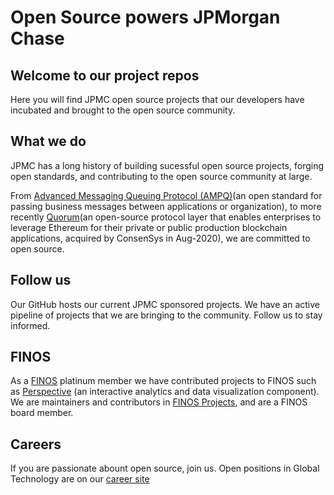 # Open Source powers JPMorgan Chase

## Welcome to our project repos

Here you will find JPMC open source projects that our developers have incubated and brought to the open source community.

## What we do

JPMC has a long history of building sucessful open source projects, forging open standards, and contributing to the open source community at large. 

From [Advanced Messaging Queuing Protocol (AMPQ)](https://www.amqp.org/)(an open standard for passing business messages between applications or organization), to more recently [Quorum](https://consensys.net/quorum/products/)(an open-source protocol layer that enables enterprises to leverage Ethereum for their private or public production blockchain applications,  acquired by ConsenSys in Aug-2020), we are committed to open source.

## Follow us

Our GitHub hosts our current JPMC sponsored projects. We have an active pipeline of projects that we are bringing to the community. Follow us to stay informed.

## FINOS

As a [FINOS](https://finos.org) platinum member we have contributed projects to FINOS such as [Perspective](https://github.com/finos/perspective) (an interactive analytics and data visualization component). We are maintainers and contributors in [FINOS Projects](https://landscape.finos.org/), and are a FINOS board member.

## Careers

If you are passionate abount open source, join us. Open positions in Global Technology are on our [career site](https://careers.jpmorgan.com/)
